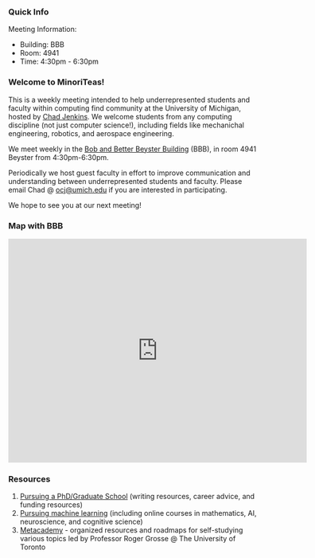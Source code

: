
### Quick Info
Meeting Information:
* Building: BBB
* Room: 4941
* Time: 4:30pm - 6:30pm

### Welcome to MinoriTeas!
This is a weekly meeting intended to help underrepresented students and faculty within computing find community at the University of Michigan, hosted by [Chad Jenkins](https://web.eecs.umich.edu/~ocj/). We welcome students from any computing discipline (not just computer science!), including fields like mechanichal engineering, robotics, and aerospace engineering. 

We meet weekly in the [Bob and Better Beyster Building](https://goo.gl/maps/XG6JvjCKCUYCFmCg8) (BBB), in room 4941 Beyster from 4:30pm-6:30pm. 


Periodically we host guest faculty in effort to improve communication and understanding between underrepresented students and faculty. Please email Chad @ <a href="mailto:socj@umich.edu" >ocj@umich.edu</a> if you are interested in participating.

We hope to see you at our next meeting!

### Map with BBB
<iframe src="https://www.google.com/maps/embed?pb=!1m14!1m8!1m3!1d11805.284332560563!2d-83.716372!3d42.2930138!3m2!1i1024!2i768!4f13.1!3m3!1m2!1s0x0%3A0x72e1a6c1f9d48d42!2sBob%20and%20Betty%20Beyster%20Building!5e0!3m2!1sen!2sus!4v1582833221846!5m2!1sen!2sus" width="600" height="450" frameborder="0" style="border:0;" allowfullscreen=""></iframe>

### Resources

1. [Pursuing a PhD/Graduate School](https://wcarvalho.github.io/Phd-Resources/) (writing resources, career advice, and funding resources)
2. [Pursuing machine learning](https://wcarvalho.github.io/ML-Brain-Resources/) (including online courses in mathematics, AI, neuroscience, and cognitive science)
3. [Metacademy](https://metacademy.org/) - organized resources and roadmaps for self-studying various topics led by Professor Roger Grosse @ The University of Toronto
